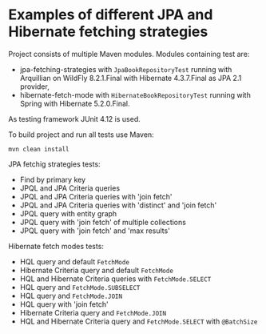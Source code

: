 Examples of different JPA and Hibernate fetching strategies
===========================================================

Project consists of multiple Maven modules. Modules containing test are:

* jpa-fetching-strategies with `JpaBookRepositoryTest` running with Arquillian on WildFly 8.2.1.Final with Hibernate 4.3.7.Final as JPA 2.1 provider,
* hibernate-fetch-mode with `HibernateBookRepositoryTest` running with Spring with Hibernate 5.2.0.Final.

As testing framework JUnit 4.12 is used.

To build project and run all tests use Maven:

```
mvn clean install
```

JPA fetchig strategies tests:

* Find by primary key
* JPQL and JPA Criteria queries
* JPQL and JPA Criteria queries with 'join fetch'
* JPQL and JPA Criteria queries with 'distinct' and 'join fetch'
* JPQL query with entity graph
* JPQL query with 'join fetch' of multiple collections
* JPQL query with 'join fetch' and 'max results'

Hibernate fetch modes tests:

* HQL query and default `FetchMode`
* Hibernate Criteria query and default `FetchMode`
* HQL and Hibernate Criteria queries with `FetchMode.SELECT`
* HQL query and `FetchMode.SUBSELECT`
* HQL query and `FetchMode.JOIN`
* HQL query with 'join fetch'
* Hibernate Criteria query and `FetchMode.JOIN`
* HQL and Hibernate Criteria query and `FetchMode.SELECT` with `@BatchSize`
